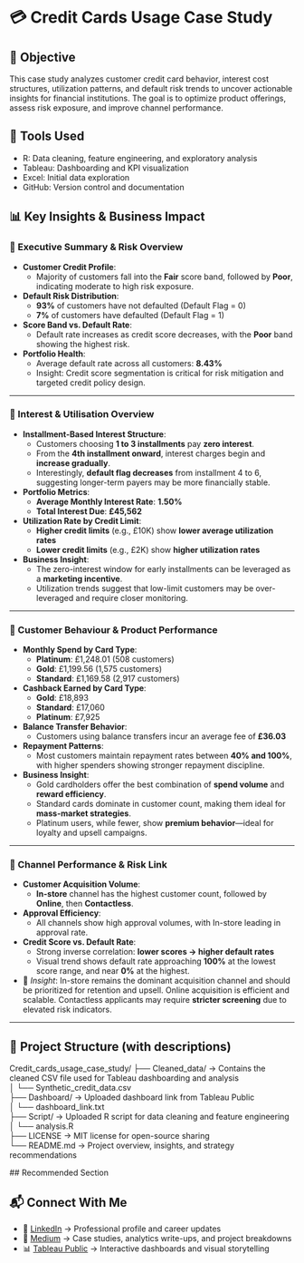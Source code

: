 # 💳 Credit Cards Usage Case Study

## 📌 Objective
This case study analyzes customer credit card behavior, interest cost structures, utilization patterns, and default risk trends to uncover actionable insights for financial institutions. The goal is to optimize product offerings, assess risk exposure, and improve channel performance.

## 🧰 Tools Used
- R: Data cleaning, feature engineering, and exploratory analysis
- Tableau: Dashboarding and KPI visualization
- Excel: Initial data exploration
- GitHub: Version control and documentation

## 📊 Key Insights & Business Impact

### 🔹 Executive Summary & Risk Overview
- **Customer Credit Profile**:
  - Majority of customers fall into the **Fair** score band, followed by **Poor**, indicating moderate to high risk exposure.
- **Default Risk Distribution**:
  - **93%** of customers have not defaulted (Default Flag = 0)
  - **7%** of customers have defaulted (Default Flag = 1)
- **Score Band vs. Default Rate**:
  - Default rate increases as credit score decreases, with the **Poor** band showing the highest risk.
- **Portfolio Health**:
  - Average default rate across all customers: **8.43%**
  - Insight: Credit score segmentation is critical for risk mitigation and targeted credit policy design.

---

### 🔹 Interest & Utilisation Overview
- **Installment-Based Interest Structure**:
  - Customers choosing **1 to 3 installments** pay **zero interest**.
  - From the **4th installment onward**, interest charges begin and **increase gradually**.
  - Interestingly, **default flag decreases** from installment 4 to 6, suggesting longer-term payers may be more financially stable.
- **Portfolio Metrics**:
  - **Average Monthly Interest Rate**: **1.50%**
  - **Total Interest Due**: **£45,562**
- **Utilization Rate by Credit Limit**:
  - **Higher credit limits** (e.g., £10K) show **lower average utilization rates**
  - **Lower credit limits** (e.g., £2K) show **higher utilization rates**
- **Business Insight**:
  - The zero-interest window for early installments can be leveraged as a **marketing incentive**.
  - Utilization trends suggest that low-limit customers may be over-leveraged and require closer monitoring.

---

### 🔹 Customer Behaviour & Product Performance
- **Monthly Spend by Card Type**:
  - **Platinum**: £1,248.01 (508 customers)
  - **Gold**: £1,199.56 (1,575 customers)
  - **Standard**: £1,169.58 (2,917 customers)
- **Cashback Earned by Card Type**:
  - **Gold**: £18,893
  - **Standard**: £17,060
  - **Platinum**: £7,925
- **Balance Transfer Behavior**:
  - Customers using balance transfers incur an average fee of **£36.03**
- **Repayment Patterns**:
  - Most customers maintain repayment rates between **40% and 100%**, with higher spenders showing stronger repayment discipline.
- **Business Insight**:
  - Gold cardholders offer the best combination of **spend volume** and **reward efficiency**.
  - Standard cards dominate in customer count, making them ideal for **mass-market strategies**.
  - Platinum users, while fewer, show **premium behavior**—ideal for loyalty and upsell campaigns.

---

### 🔹 Channel Performance & Risk Link
- **Customer Acquisition Volume**:
  - **In-store** channel has the highest customer count, followed by **Online**, then **Contactless**.
- **Approval Efficiency**:
  - All channels show high approval volumes, with In-store leading in approval rate.
- **Credit Score vs. Default Rate**:
  - Strong inverse correlation: **lower scores → higher default rates**
  - Visual trend shows default rate approaching **100%** at the lowest score range, and near **0%** at the highest.
- 📌 *Insight*: In-store remains the dominant acquisition channel and should be prioritized for retention and upsell. Online acquisition is efficient and scalable. Contactless applicants may require **stricter screening** due to elevated risk indicators.

---

## 📂 Project Structure (with descriptions)

Credit_cards_usage_case_study/
├── Cleaned_data/ → Contains the cleaned CSV file used for Tableau dashboarding and analysis  
│   └── Synthetic_credit_data.csv  
├── Dashboard/ → Uploaded dashboard link from Tableau Public  
│   └── dashboard_link.txt  
├── Script/ → Uploaded R script for data cleaning and feature engineering  
│   └── analysis.R  
├── LICENSE → MIT license for open-source sharing    
└── README.md → Project overview, insights, and strategy recommendations

## Recommended Section
## 📬 Connect With Me

- 🔗 [LinkedIn](www.linkedin.com/in/anil-kumar-bakkashetti-7a4139266) → Professional profile and career updates  
- 📝 [Medium](medium.com/@Anilkumarbakkashetti) → Case studies, analytics write-ups, and project breakdowns  
- 📊 [Tableau Public](https://public.tableau.com/app/profile/anil.kumar.bakkashetti) → Interactive dashboards and visual storytelling  



